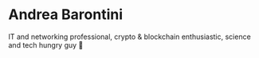 # Andrea Barontini

IT and networking professional, crypto & blockchain enthusiastic, science and tech hungry guy 🙂
